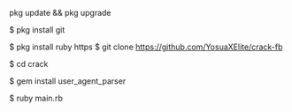 pkg update && pkg upgrade 

$ pkg install git 

$ pkg install ruby 
https
$ git clone https://github.com/YosuaXElite/crack-fb

$ cd crack 

$ gem install user_agent_parser 

$ ruby main.rb
